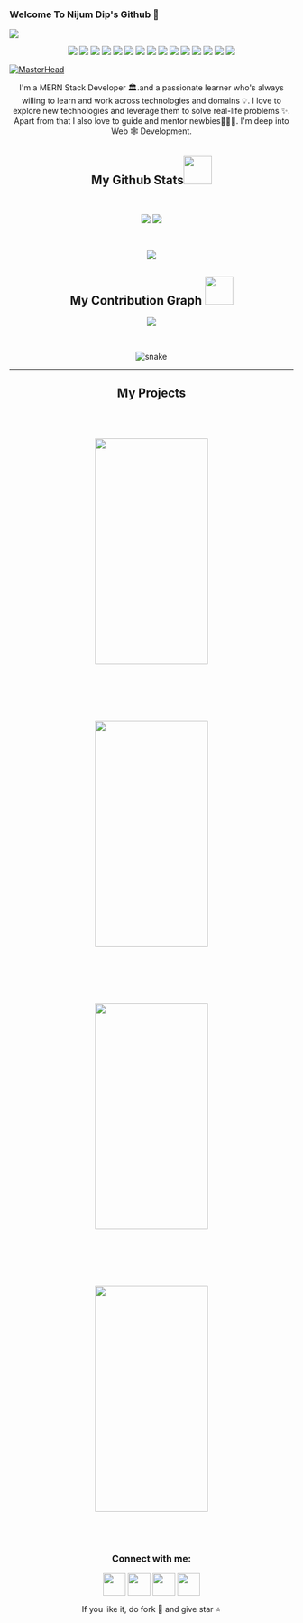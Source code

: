 ### Welcome To Nijum Dip's Github 👋

![](https://komarev.com/ghpvc/?username=Nijumdip&color=ff69b4)


<p align="center">

<img src="https://img.shields.io/badge/-HTML5-black?style=flat-square&logo=html5"/>
<img src="https://img.shields.io/badge/-CSS3-black?style=flat-square&logo=css3"/>
<img src="https://img.shields.io/badge/-Bootstrap-black?style=flat-square&logo=bootstrap"/>
 <img src="https://img.shields.io/badge/-Tailwind Css-black?style=flat-square&logo=tailwindcss"/>
 <!-- <img src="https://img.shields.io/badge/-Material Ui-black?style=flat-square&logo=mui"/> -->
<img src="https://img.shields.io/badge/Next.js-000?logo=nextdotjs&logoColor=fff&style=flat-square"/> 

 
<img src="https://img.shields.io/badge/-JavaScript-black?style=flat-square&logo=javascript"/>
 <img src="https://img.shields.io/badge/-React-black?style=flat-square&logo=react"/>
<img src="https://img.shields.io/badge/-NodeJs-black?style=flat-square&logo=Node.js"/>
<img src="https://img.shields.io/badge/-ExpressJs-black?style=flat-square&logo=express"/>
<img src="https://img.shields.io/badge/-MongoDB-black?style=flat-square&logo=mongodb"/>
<img src="https://img.shields.io/badge/-Git-black?style=flat-square&logo=git"/>
<img src="https://img.shields.io/badge/-GitHub-black?style=flat-square&logo=github"/>
 <img src="https://img.shields.io/badge/-Heroku-black?style=flat-square&logo=heroku"/>
 <img src="https://img.shields.io/badge/-Vercel-black?style=flat-square&logo=vercel"/>
 <img src="https://img.shields.io/badge/-Render-black?style=flat-square&logo=render"/>
</p>

<!-- technology i use -->

[![MasterHead](https://media-exp1.licdn.com/dms/image/C4E16AQEbFju1LcKX8g/profile-displaybackgroundimage-shrink_350_1400/0/1634387640659?e=1671667200&v=beta&t=7Rxp05HrL700bb-vd3EK1HR4pI4yGN65heQz_mdUQ3k)](https://github.com/Nijumdip)

<!-- my banner page -->

 <p align="center">
  I'm a MERN Stack Developer 🏛.and a passionate learner who's always willing to learn and work across technologies and domains 💡. I love to explore new technologies and leverage them to solve real-life problems ✨. Apart from that I also love to guide and mentor newbies👨🏻‍💻. I'm deep into Web 🕸️ Development.
</p>  
<!-- some about  -->

<h2 align="center">
  My Github Stats<img src="https://media.giphy.com/media/VgCDAzcKvsR6OM0uWg/giphy.gif" width="50">
</h2>
 
<br>

<p align = "center">
  <img  src = "https://github-readme-stats.vercel.app/api?username=Nijumdip&show_icons=true&theme=tokyonight&line_height=27">
  <img src = "https://github-readme-stats.vercel.app/api/top-langs/?username=Nijumdip&theme=tokyonight">
</p>

<br/>

<p align = "center">
 <img  src="https://github-readme-streak-stats.herokuapp.com/?user=Nijumdip&show_icons=true&locale=en&layout=compact&theme=tokyonight&line_height=0" />
</p>

<!-- my stats -->

<h2 align="center">
  My Contribution Graph <img src="https://media.giphy.com/media/xUA7aZeLE2e0P7Znz2/giphy.gif" width="50">
</h2>

<p align = "center">
 <img src="https://github-readme-activity-graph.cyclic.app/graph?username=JaznanOfficial&theme=tokyo-night">
</p>

<br>

<p align="center">
  <img src="https://github.com/JaznanOfficial/JaznanOfficial/raw/output/github-contribution-grid-snake.svg" alt="snake"></center>
</p>
<hr/>

<!-- my contribution -->

<h2 align="center">
  My Projects
</h2>

<div align = "center">
 
 <img style="margin:50px;" src = "https://i.ibb.co/v3yQkvj/project1.jpg" width='200' height= "400">

 <img style="margin:50px;" src = "https://i.ibb.co/BV0K21n/project2.png" width='200' height= "400">

 <!-- <img style="margin:50px;" src = "./images/aos.png" width='200' height= "400"> -->
  
</div>
<div align = "center">
 
 <img style="margin:50px;" src = "https://i.ibb.co/bQS1b5p/screencapture-jaznanofficial-github-io-sample-portfolio-2022-01-17-09-13-51.png" width='200' height= "400">
 <img style="margin:50px;" src = "https://i.ibb.co/Bw2HgVT/screencapture-jaznanofficial-github-io-mouse-food-house-2022-01-17-09-21-51.png" width='200' height= "400" 
</div>

<!-- my projects -->

<h3 align="center">Connect with me:</h3>
<p align="center">
  <a href="https://github.com/Nijumdip" target="blank"><img align="center" src="https://cdn-icons-png.flaticon.com/512/25/25231.png" alt="" height="40" width="40" /></a>
<a href="https://www.linkedin.com/in/nijum-dip-44441a222/" target="blank"><img align="center" src="https://cdn-icons-png.flaticon.com/512/174/174857.png" alt="" height="40" width="40" /></a>
<a href="https://twitter.com/NijumDip298" target="blank"><img align="center" src="https://www.iconpacks.net/icons/2/free-twitter-logo-icon-2429-thumb.png" alt="" height="40" width="40" /></a>
<a href="https://www.facebook.com/nizum.nizum.1481" target="blank"><img align="center" src="https://www.edigitalagency.com.au/wp-content/uploads/Facebook-logo-blue-circle-large-transparent-png.png" alt="" height="40" width="40" /></a>

</p>

<p align="center">If you like it, do fork 🍴 and give star ⭐</p>
